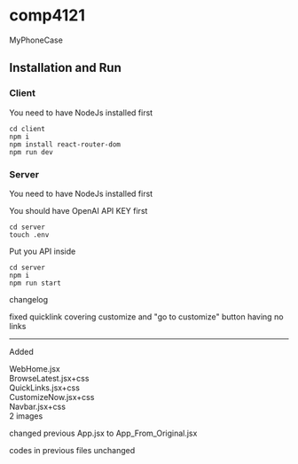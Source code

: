# comp4121
MyPhoneCase

## Installation and Run

### Client
You need to have NodeJs installed first

```
cd client
npm i
npm install react-router-dom
npm run dev
```

### Server
You need to have NodeJs installed first

You should have OpenAI API KEY first
```
cd server
touch .env
```
Put you API inside
```
cd server
npm i
npm run start
```


changelog

fixed quicklink covering customize and "go to customize" button having no links

----------------

Added

WebHome.jsx  
BrowseLatest.jsx+css  
QuickLinks.jsx+css  
CustomizeNow.jsx+css  
Navbar.jsx+css  
2 images  

changed previous App.jsx to App_From_Original.jsx

codes in previous files unchanged

